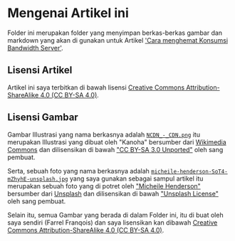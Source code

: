 # Mengenai Artikel ini
Folder ini merupakan folder yang menyimpan berkas-berkas gambar dan markdown yang akan di gunakan untuk Artikel ['Cara menghemat Konsumsi Bandwidth Server'](https://farrel.franqois.id/menghemat-konsumsi-bandwidth-server/).

## Lisensi Artikel
Artikel ini saya terbitkan di bawah lisensi [Creative Commons Attribution-ShareAlike 4.0 (CC BY-SA 4.0)](https://creativecommons.org/licenses/by-sa/4.0/).

## Lisensi Gambar
Gambar Illustrasi yang nama berkasnya adalah [`NCDN_-_CDN.png`](NCDN_-_CDN.png) itu merupakan Illustrasi yang dibuat oleh "Kanoha" bersumber dari [Wikimedia Commons](https://commons.wikimedia.org/wiki/File:NCDN_-_CDN.png) dan dilisensikan di bawah ["CC BY-SA 3.0 Unported"](https://creativecommons.org/licenses/by-sa/3.0/deed.en) oleh sang pembuat.

Serta, sebuah foto yang nama berkasnya adalah [`micheile-henderson-SoT4-mZhyhE-unsplash.jpg`](micheile-henderson-SoT4-mZhyhE-unsplash.jpg) yang saya gunakan sebagai sampul artikel itu merupakan sebuah foto yang di potret oleh ["Micheile Henderson"](https://unsplash.com/@micheile) bersumber dari [Unsplash](https://unsplash.com/photos/SoT4-mZhyhE) dan dilisensikan di bawah ["Unsplash License"](https://unsplash.com/license) oleh sang pembuat.

Selain itu, semua Gambar yang berada di dalam Folder ini, itu di buat oleh saya sendiri (Farrel Franqois) dan saya lisensikan kan dibawah [Creative Commons Attribution-ShareAlike 4.0 (CC BY-SA 4.0)](https://creativecommons.org/licenses/by-sa/4.0/).
